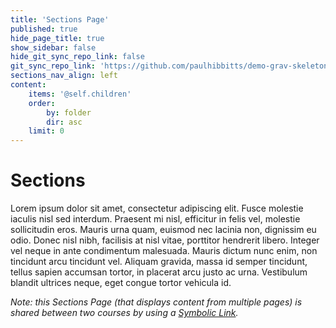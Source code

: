 ```yaml
---
title: 'Sections Page'
published: true
hide_page_title: true
show_sidebar: false
hide_git_sync_repo_link: false
git_sync_repo_link: 'https://github.com/paulhibbitts/demo-grav-skeleton-open-matter-multi-course-hub-site/tree/master/pages/02.cpt363/05.sections-page'
sections_nav_align: left
content:
    items: '@self.children'
    order:
        by: folder
        dir: asc
    limit: 0
---
```


# Sections

Lorem ipsum dolor sit amet, consectetur adipiscing elit. Fusce molestie iaculis nisl sed interdum. Praesent mi nisl, efficitur in felis vel, molestie sollicitudin eros. Mauris urna quam, euismod nec lacinia non, dignissim eu odio. Donec nisl nibh, facilisis at nisl vitae, porttitor hendrerit libero. Integer vel neque in ante condimentum malesuada. Mauris dictum nunc enim, non tincidunt arcu tincidunt vel. Aliquam gravida, massa id semper tincidunt, tellus sapien accumsan tortor, in placerat arcu justo ac urna. Vestibulum blandit ultrices neque, eget congue tortor vehicula id.

*Note: this Sections Page (that displays content from multiple pages) is shared between two courses by using a [Symbolic Link](https://en.wikipedia.org/wiki/Symbolic_link).*